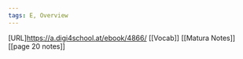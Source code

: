 ```yaml
---
tags: E, Overview
---
```

[URL]https://a.digi4school.at/ebook/4866/
[[Vocab]]
[[Matura Notes]]
[[page 20 notes]]




